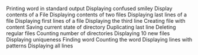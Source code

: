 Printing word in standard output
Displaying confused smiley
Display contents of a File
Displaying contents of two files
Displaying last lines of a file
Displaying first lines of a file
Displaying the third line
Creating file with content
Saving current state of directory
Duplicating last line
Deleting regular files
Counting number of directories
Displaying 10 new files
Displaying uniqueness
Finding word
Counting the word
Displaying lines with patterns
Displaying all lines
